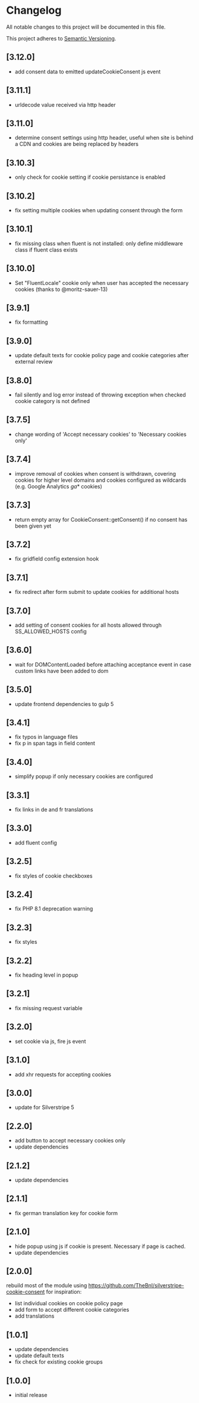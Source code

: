 # Changelog

All notable changes to this project will be documented in this file.

This project adheres to [Semantic Versioning](http://semver.org/).

## [3.12.0]

* add consent data to emitted updateCookieConsent js event

## [3.11.1]

* urldecode value received via http header

## [3.11.0]

* determine consent settings using http header, useful when site is behind a CDN and cookies are being replaced by headers

## [3.10.3]

* only check for cookie setting if cookie persistance is enabled

## [3.10.2]

* fix setting multiple cookies when updating consent through the form

## [3.10.1]

* fix missing class when fluent is not installed: only define middleware class if fluent class exists

## [3.10.0]

* Set "FluentLocale" cookie only when user has accepted the necessary cookies (thanks to @moritz-sauer-13)

## [3.9.1]

* fix formatting

## [3.9.0]

* update default texts for cookie policy page and cookie categories after external review

## [3.8.0]

* fail silently and log error instead of throwing exception when checked cookie category is not defined

## [3.7.5]

* change wording of 'Accept necessary cookies' to 'Necessary cookies only'

## [3.7.4]

* improve removal of cookies when consent is withdrawn, covering cookies for higher level domains and cookies configured as wildcards (e.g. Google Analytics _ga_* cookies)

## [3.7.3]

* return empty array for CookieConsent::getConsent() if no consent has been given yet

## [3.7.2]

* fix gridfield config extension hook

## [3.7.1]

* fix redirect after form submit to update cookies for additional hosts

## [3.7.0]

* add setting of consent cookies for all hosts allowed through SS_ALLOWED_HOSTS config

## [3.6.0]

* wait for DOMContentLoaded before attaching acceptance event in case custom links have been added to dom

## [3.5.0]

* update frontend dependencies to gulp 5

## [3.4.1]

* fix typos in language files
* fix p in span tags in field content

## [3.4.0]

* simplify popup if only necessary cookies are configured

## [3.3.1]

* fix links in de and fr translations

## [3.3.0]

* add fluent config

## [3.2.5]

* fix styles of cookie checkboxes

## [3.2.4]

* fix PHP 8.1 deprecation warning

## [3.2.3]

* fix styles

## [3.2.2]

* fix heading level in popup

## [3.2.1]

* fix missing request variable

## [3.2.0]

* set cookie via js, fire js event

## [3.1.0]

* add xhr requests for accepting cookies

## [3.0.0]

* update for Silverstripe 5

## [2.2.0]

* add button to accept necessary cookies only
* update dependencies

## [2.1.2]

* update dependencies

## [2.1.1]

* fix german translation key for cookie form

## [2.1.0]

* hide popup using js if cookie is present. Necessary if page is cached.
* update dependencies

## [2.0.0]

rebuild most of the module using https://github.com/TheBnl/silverstripe-cookie-consent for inspiration:
* list individual cookies on cookie policy page
* add form to accept different cookie categories
* add translations

## [1.0.1]

* update dependencies
* update default texts
* fix check for existing cookie groups

## [1.0.0]

* initial release
